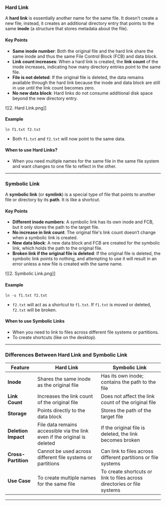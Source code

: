 ### **Hard Link**

A **hard link** is essentially another name for the same file. It doesn’t create a new file; instead, it creates an additional directory entry that points to the same **inode** (a structure that stores metadata about the file).

#### **Key Points**

- **Same inode number**: Both the original file and the hard link share the same inode and thus the same File Control Block (FCB) and data block.
- **Link count increases**: When a hard link is created, the **link count** of the inode increases, indicating how many directory entries point to the same file.
- **File is not deleted**: If the original file is deleted, the data remains available through the hard link because the inode and data block are still in use until the link count becomes zero.
- **No new data block**: Hard links do not consume additional disk space beyond the new directory entry.

![[2. Hard Link.png]]

#### **Example**
`ln f1.txt f2.txt`

- Both `f1.txt` and `f2.txt` will now point to the same data.

#### **When to use Hard Links?**

- When you need multiple names for the same file in the same file system and want changes to one file to reflect in the other.

---

### **Symbolic Link**

A **symbolic link** (or **symlink**) is a special type of file that points to another file or directory by its **path**. It is like a shortcut.

#### **Key Points**

- **Different inode numbers**: A symbolic link has its own inode and FCB, but it only stores the path to the target file.
- **No increase in link count**: The original file's link count doesn’t change when a symbolic link is created.
- **New data block**: A new data block and FCB are created for the symbolic link, which holds the path to the original file.
- **Broken link if the original file is deleted**: If the original file is deleted, the symbolic link points to nothing, and attempting to use it will result in an error unless a new file is created with the same name.

![[2. Symbolic Link.png]]

#### **Example**

`ln -s f1.txt f2.txt`

- `f2.txt` will act as a shortcut to `f1.txt`. If `f1.txt` is moved or deleted, `f2.txt` will be broken.

#### **When to use Symbolic Links**

- When you need to link to files across different file systems or partitions.
- To create shortcuts (like on the desktop).

---

### **Differences Between Hard Link and Symbolic Link**

| Feature             | Hard Link                                                                 | Symbolic Link                                                           |
| ------------------- | ------------------------------------------------------------------------- | ----------------------------------------------------------------------- |
| **Inode**           | Shares the same inode as the original file                                | Has its own inode; contains the path to the file                        |
| **Link Count**      | Increases the link count of the original file                             | Does not affect the link count of the original file                     |
| **Storage**         | Points directly to the data block                                         | Stores the path of the target file                                      |
| **Deletion Impact** | File data remains accessible via the link even if the original is deleted | If the original file is deleted, the link becomes broken                |
| **Cross-Partition** | Cannot be used across different file systems or partitions                | Can link to files across different partitions or file systems           |
| **Use Case**        | To create multiple names for the same file                                | To create shortcuts or link to files across directories or file systems |

---